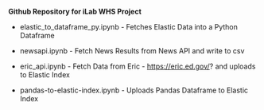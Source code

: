 
**Github Repository for iLab WHS Project**    

- elastic_to_dataframe_py.ipynb - Fetches Elastic Data into a Python Dataframe  
  
- newsapi.ipynb - Fetch News Results from News API and write to csv  

- eric_api.ipynb - Fetch Data from Eric - https://eric.ed.gov/? and uploads to Elastic Index  

- pandas-to-elastic-index.ipynb - Uploads Pandas Dataframe to Elastic Index
